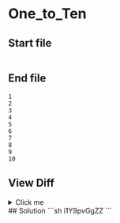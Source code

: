 # One_to_Ten
## Start file
```

```
## End file
```
1
2
3
4
5
6
7
8
9
10
```
## View Diff
<details><summary>Click me</summary>
```
--- One_to_Ten/inp
+++ One_to_Ten/out
@@ -1 +1,10 @@
-
+1
+2
+3
+4
+5
+6
+7
+8
+9
+10
```
</details>
## Solution
```sh
i1<Esc>Y9pvGg<C-A>ZZ
```

